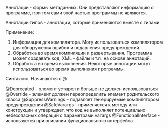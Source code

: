 Аннотации - формы метаданных. Они представляют информацию о программе, при том сами этой частью программы не являются.

Аннотации типов - аннотации, которые применяются вместе с типами

Применение:
1. Информация для компилятора. Могу использоваться компилятором для обнаружения ошибок и подавления предупреждений.
2. Обработка во время компиляции и развертывания. Программа может создавать код, XML - файлы и т.п. на основе аннотаций.
3. Обработка во время выполнения. Некоторые аннотации могут использоваться во время выполнения программы.


Синтаксис. Начинаются с @


@Deprecated - элемент устарел и больше не должен использоваться
@Override - элемент должен переопределить элемент родительского класса
@SuppressWarnings - подавляет генерируемые компилятором предупреждения
@SafeVarargs - применяется к методу или конструкции и утверждает, что код не выполняет потенциально небезопасных операций с параметрами varargs
@FunctionalInterface - используется при описании функционального интерфейса
